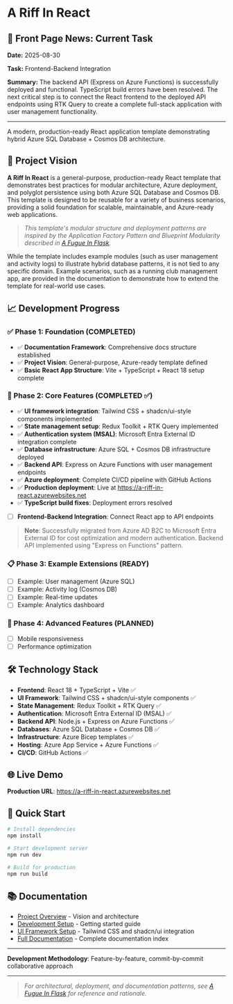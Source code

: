 # A Riff In React

## 📢 Front Page News: Current Task

**Date:** 2025-08-30

**Task:** Frontend-Backend Integration

**Summary:** The backend API (Express on Azure Functions) is successfully deployed and functional. TypeScript build errors have been resolved. The next critical step is to connect the React frontend to the deployed API endpoints using RTK Query to create a complete full-stack application with user management functionality.

---

A modern, production-ready React application template demonstrating hybrid Azure SQL Database + Cosmos DB architecture.

## 🎯 Project Vision

**A Riff In React** is a general-purpose, production-ready React template that demonstrates best practices for modular architecture, Azure deployment, and polyglot persistence using both Azure SQL Database and Cosmos DB. This template is designed to be reusable for a variety of business scenarios, providing a solid foundation for scalable, maintainable, and Azure-ready web applications.

> _This template's modular structure and deployment patterns are inspired by the Application Factory Pattern and Blueprint Modularity described in [A Fugue In Flask](https://github.com/HarryJamesGreenblatt/A-Fugue-In-Flask)._

While the template includes example modules (such as user management and activity logs) to illustrate hybrid database patterns, it is not tied to any specific domain. Example scenarios, such as a running club management app, are provided in the documentation to demonstrate how to extend the template for real-world use cases.

## 📈 Development Progress

### ✅ Phase 1: Foundation (COMPLETED)
- ✅ **Documentation Framework**: Comprehensive docs structure established
- ✅ **Project Vision**: General-purpose, Azure-ready template defined
- ✅ **Basic React App Structure**: Vite + TypeScript + React 18 setup complete

### 🚧 Phase 2: Core Features (COMPLETED ✅)
- ✅ **UI framework integration**: Tailwind CSS + shadcn/ui-style components implemented
- ✅ **State management setup**: Redux Toolkit + RTK Query implemented
- ✅ **Authentication system (MSAL)**: Microsoft Entra External ID integration complete
- ✅ **Database infrastructure**: Azure SQL + Cosmos DB infrastructure deployed
- ✅ **Backend API**: Express on Azure Functions with user management endpoints
- ✅ **Azure deployment**: Complete CI/CD pipeline with GitHub Actions  
- ✅ **Production deployment**: Live at https://a-riff-in-react.azurewebsites.net
- ✅ **TypeScript build fixes**: Deployment errors resolved
- [ ] **Frontend-Backend Integration**: Connect React app to API endpoints

> **Note**: Successfully migrated from Azure AD B2C to Microsoft Entra External ID for cost optimization and modern authentication. Backend API implemented using "Express on Functions" pattern.

### 📋 Phase 3: Example Extensions (READY)
- [ ] Example: User management (Azure SQL)
- [ ] Example: Activity log (Cosmos DB)
- [ ] Example: Real-time updates
- [ ] Example: Analytics dashboard

### 🚀 Phase 4: Advanced Features (PLANNED)
- [ ] Mobile responsiveness
- [ ] Performance optimization

## 🛠️ Technology Stack

- **Frontend**: React 18 + TypeScript + Vite ✅
- **UI Framework**: Tailwind CSS + shadcn/ui-style components ✅
- **State Management**: Redux Toolkit + RTK Query ✅
- **Authentication**: Microsoft Entra External ID (MSAL) ✅
- **Backend API**: Node.js + Express on Azure Functions ✅
- **Databases**: Azure SQL Database + Cosmos DB ✅
- **Infrastructure**: Azure Bicep templates ✅
- **Hosting**: Azure App Service + Azure Functions ✅
- **CI/CD**: GitHub Actions ✅

## 🌐 Live Demo

**Production URL**: https://a-riff-in-react.azurewebsites.net

## 🚀 Quick Start

```bash
# Install dependencies
npm install

# Start development server
npm run dev

# Build for production
npm run build
```

## 📚 Documentation

- [Project Overview](./docs/01-project-overview.md) - Vision and architecture
- [Development Setup](./docs/02-development-setup.md) - Getting started guide
- [UI Framework Setup](./docs/03-ui-framework-setup.md) - Tailwind CSS and shadcn/ui integration
- [Full Documentation](./docs/README.md) - Complete documentation index

---

**Development Methodology**: Feature-by-feature, commit-by-commit collaborative approach

---

> _For architectural, deployment, and documentation patterns, see [A Fugue In Flask](https://github.com/HarryJamesGreenblatt/A-Fugue-In-Flask) for reference and rationale._
